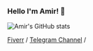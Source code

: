 ### **Hello I'm Amir! 👋**
![Amir's GitHub stats](https://github-readme-stats.vercel.app/api?username=Hereugo&count_private=true&bg_color=fefefe&title_color=121212&text_color=353535&show_icons=true)

[Fiverr](https://www.fiverr.com/h_reugo) /
[Telegram Channel](https://t.me/Here_you_go_dynos) /

